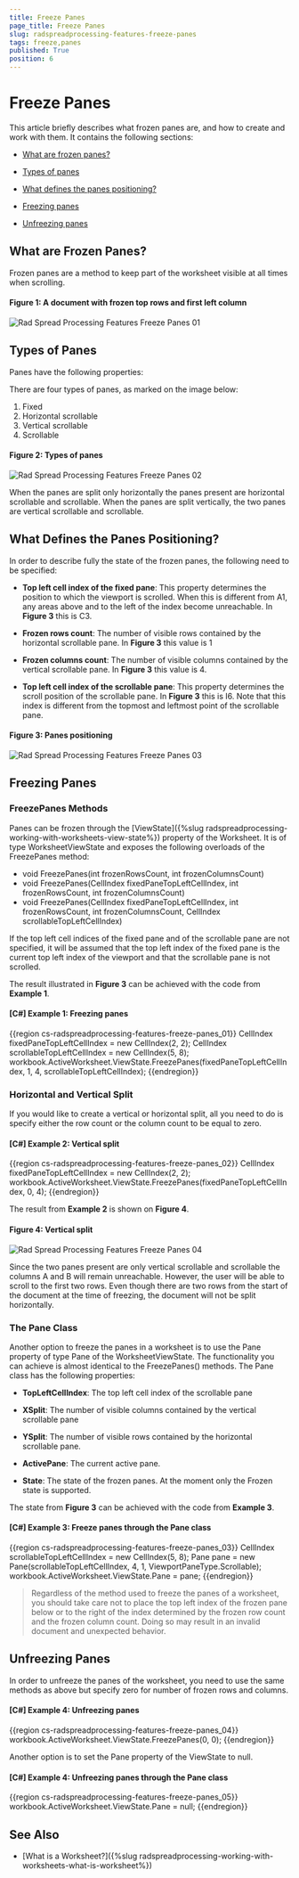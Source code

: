 ```yaml
---
title: Freeze Panes
page_title: Freeze Panes
slug: radspreadprocessing-features-freeze-panes
tags: freeze,panes
published: True
position: 6
---
```


# Freeze Panes



This article briefly describes what frozen panes are, and how to create and work with them.  It contains the following sections:

* [What are frozen panes?](#what-are-frozen-panes)

* [Types of panes](#types-of-panes)

* [What defines the panes positioning?](#what-defines-the-panes-positioning)

* [Freezing panes](#freezing-panes)

* [Unfreezing panes](#unfreezing-panes)


## What are Frozen Panes?

Frozen panes are a method to keep part of the worksheet visible at all times when scrolling. 
   
#### Figure 1: A document with frozen top rows and first left column
![Rad Spread Processing Features Freeze Panes 01](images/RadSpreadProcessing_Features_Freeze_Panes_01.png)

## Types of Panes

Panes have the following properties:
        

There are four types of panes, as marked on the image below:

1.	Fixed
2.	Horizontal scrollable
3.	Vertical scrollable
4.	Scrollable

#### Figure 2: Types of panes
![Rad Spread Processing Features Freeze Panes 02](images/RadSpreadProcessing_Features_Freeze_Panes_02.png)             

When the panes are split only horizontally the panes present are horizontal scrollable and scrollable. When the panes are split vertically, the two panes are vertical scrollable and scrollable.

## What Defines the Panes Positioning?

In order to describe fully the state of the frozen panes, the following need to be specified:

* __Top left cell index of the fixed pane__: This property determines the position to which the viewport is scrolled. When this is different from A1, any areas above and to the left of the index become unreachable. In __Figure 3__ this is C3.

* __Frozen rows count__: The number of visible rows contained by the horizontal scrollable pane. In __Figure 3__ this value is 1

* __Frozen columns count__: The number of visible columns contained by the vertical scrollable pane. In __Figure 3__ this value is 4.

* __Top left cell index of the scrollable pane__: This property determines the scroll position of the scrollable pane. In __Figure 3__ this is I6. Note that this index is different from the topmost and leftmost point of the scrollable pane.

#### Figure 3: Panes positioning
![Rad Spread Processing Features Freeze Panes 03](images/RadSpreadProcessing_Features_Freeze_Panes_03.png) 
    

## Freezing Panes
### FreezePanes Methods

Panes can be frozen through the [ViewState]({%slug radspreadprocessing-working-with-worksheets-view-state%}) property of the Worksheet. It is of type WorksheetViewState and exposes the following overloads of the FreezePanes method:

* void FreezePanes(int frozenRowsCount, int frozenColumnsCount)
* void FreezePanes(CellIndex fixedPaneTopLeftCellIndex, int frozenRowsCount, int frozenColumnsCount)
* void FreezePanes(CellIndex fixedPaneTopLeftCellIndex, int frozenRowsCount, int frozenColumnsCount, CellIndex scrollableTopLeftCellIndex)

If the top left cell indices of the fixed pane and of the scrollable pane are not specified, it will be assumed that the top left index of the fixed pane is the current top left index of the viewport and that the scrollable pane is not scrolled.

The result illustrated in __Figure 3__ can be achieved with the code from __Example 1__.

#### __[C#] Example 1: Freezing panes__
{{region cs-radspreadprocessing-features-freeze-panes_01}}
	CellIndex fixedPaneTopLeftCellIndex = new CellIndex(2, 2);
	CellIndex scrollableTopLeftCellIndex = new CellIndex(5, 8);
	workbook.ActiveWorksheet.ViewState.FreezePanes(fixedPaneTopLeftCellIndex, 1, 4, scrollableTopLeftCellIndex);
{{endregion}}

### Horizontal and Vertical Split

If you would like to create a vertical or horizontal split, all you need to do is specify either the row count or the column count to be equal to zero.

#### __[C#] Example 2: Vertical split__
{{region cs-radspreadprocessing-features-freeze-panes_02}}
	CellIndex fixedPaneTopLeftCellIndex = new CellIndex(2, 2);
	workbook.ActiveWorksheet.ViewState.FreezePanes(fixedPaneTopLeftCellIndex, 0, 4);
{{endregion}}

The result from __Example 2__ is shown on __Figure 4__.

#### Figure 4: Vertical split
![Rad Spread Processing Features Freeze Panes 04](images/RadSpreadProcessing_Features_Freeze_Panes_04.png) 

Since the two panes present are only vertical scrollable and scrollable the columns A and B will remain unreachable. However, the user will be able to scroll to the first two rows. Even though there are two rows from the start of the document at the time of freezing, the document will not be split horizontally.

### The Pane Class

Another option to freeze the panes in a worksheet is to use the Pane property of type Pane of the WorksheetViewState. The functionality you can achieve is almost identical to the FreezePanes() methods. The Pane class has the following properties:

* __TopLeftCellIndex__: The top left cell index of the scrollable pane

* __XSplit__: The number of visible columns contained by the vertical scrollable pane

* __YSplit__: The number of visible rows contained by the horizontal scrollable pane.

* __ActivePane__: The current active pane.

* __State__: The state of the frozen panes. At the moment only the Frozen state is supported.

The state from __Figure 3__ can be achieved with the code from __Example 3__.


#### __[C#] Example 3: Freeze panes through the Pane class__
{{region cs-radspreadprocessing-features-freeze-panes_03}}
	CellIndex scrollableTopLeftCellIndex = new CellIndex(5, 8);
	Pane pane = new Pane(scrollableTopLeftCellIndex, 4, 1, ViewportPaneType.Scrollable);
	workbook.ActiveWorksheet.ViewState.Pane = pane;
{{endregion}}

> Regardless of the method used to freeze the panes of a worksheet, you should take care not to place the top left index of the frozen pane below or to the right of the index determined by the frozen row count and the frozen column count. Doing so may result in an invalid document and unexpected behavior.

## Unfreezing Panes

In order to unfreeze the panes of the worksheet, you need to use the same methods as above but specify zero for number of frozen rows and columns.


#### __[C#] Example 4: Unfreezing panes__
{{region cs-radspreadprocessing-features-freeze-panes_04}}
	workbook.ActiveWorksheet.ViewState.FreezePanes(0, 0);
{{endregion}}

Another option is to set the Pane property of the ViewState to null.

#### __[C#] Example 4: Unfreezing panes through the Pane class__
{{region cs-radspreadprocessing-features-freeze-panes_05}}
	workbook.ActiveWorksheet.ViewState.Pane = null;
{{endregion}}

## See Also

 * [What is a Worksheet?]({%slug radspreadprocessing-working-with-worksheets-what-is-worksheet%})